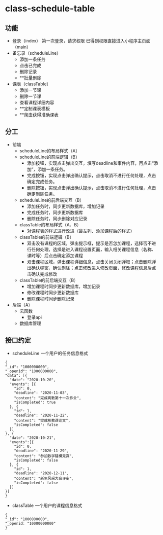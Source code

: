 # class-schedule-table
## 功能
- 登录（index）
第一次登录，请求权限
已得到权限直接进入小程序主页面（main）
- 备忘录（scheduleLine）
  - 添加一条任务
  - 点击已完成
  - 删除记录
  - **批量删除
- 课表（classTable）
  - 添加一节课
  - 删除一节课
  - 查看课程详细内容
  - **定制课表模板
  - **爬虫获得准确课表
## 分工
- 前端
  - scheduleLine的布局样式（A）
  - scheduleLine的前端逻辑（B）
    - 添加按钮，实现点击弹出交互，填写deadline和事件内容，再点击“添加”，添加一条任务。
    - 完成按钮，实现点击弹出确认提示，点击取消不进行任何处理，点击确定完成任务。
    - 删除按钮，实现点击弹出确认提示，点击取消不进行任何处理，点击确定删除任务。
  - scheduleLine的前后端交互（B）
    - 添加任务时，同步更新数据库，增加记录
    - 完成任务时，同步更新数据库
    - 删除任务时，同步删除对应记录
  - classTable的布局样式（A、B）
    - 对课程表的样式进行改进（最左列、添加课程后的样式）
  - classTable的前端逻辑（B）
    - 双击没有课程的区域，弹出提示框，提示是否怎加课程，选择否不进行任何处理，选择是进入课程设置页面，输入相关课程信息（名称、课时等）后点击确定添加课程
    - 双击课程区域，弹出课程详细信息，点击关闭关闭弹框；点击删除弹出确认弹窗，确认删除；点击修改进入修改页面，修改课程信息后点击确认完成修改
  - classTable的前后端交互（B）
    - 增加课程时同步更新数据库，增加记录
    - 修改课程时同步更新数据库
    - 删除课程时同步删除记录
- 后端（A）
  - 云函数
    - 登录api
  - 数据库管理

## 接口约定
  - scheduleLine 一个用户的任务信息格式
  ```
{
  "_id": "1000000000",
  "_openid": "1000000000",
  "data": [{
    "date": "2020-10-20",
    "events": [{
      "id": 0,
      "deadline": "2020-11-03",
      "content": "完成离散第十一次作业",
      "isCompleted": true
    }, {
      "id": 1,
      "deadline": "2020-11-22",
      "content": "完成形教课论文",
      "isCompleted": false
    }]
  }, {
    "date": "2020-10-21",
    "events":[{
      "id": 0,
      "deadline": "2020-11-29",
      "content": "参加数学建模竞赛",
      "isCompleted": false
    }, {
      "id": 1,
      "deadline": "2020-12-11",
      "content": "新生风采大会评审",
      "isCompleted": false
    }]
  }]
}
  ```
  - classTable 一个用户的课程信息格式
  ```
{
  "_id": "1000000000",
  "_openid: "10000000000"
}
  ```
